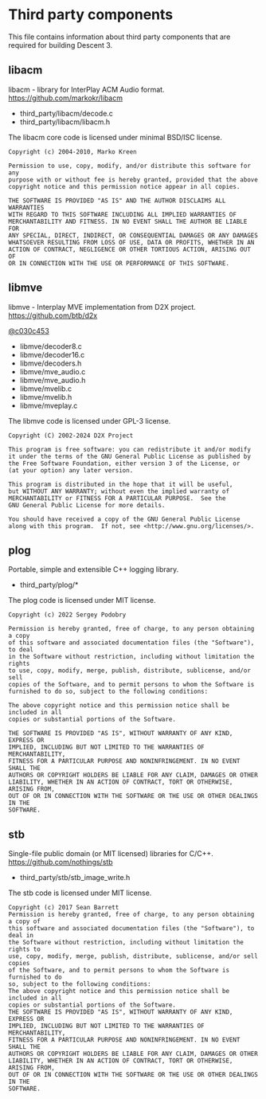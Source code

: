 # Third party components

This file contains information about third party components that are required
for building Descent 3.

## libacm

libacm - library for InterPlay ACM Audio format. https://github.com/markokr/libacm

* third_party/libacm/decode.c
* third_party/libacm/libacm.h

The libacm core code is licensed under minimal BSD/ISC license.

```
Copyright (c) 2004-2010, Marko Kreen

Permission to use, copy, modify, and/or distribute this software for any
purpose with or without fee is hereby granted, provided that the above
copyright notice and this permission notice appear in all copies.

THE SOFTWARE IS PROVIDED "AS IS" AND THE AUTHOR DISCLAIMS ALL WARRANTIES
WITH REGARD TO THIS SOFTWARE INCLUDING ALL IMPLIED WARRANTIES OF
MERCHANTABILITY AND FITNESS. IN NO EVENT SHALL THE AUTHOR BE LIABLE FOR
ANY SPECIAL, DIRECT, INDIRECT, OR CONSEQUENTIAL DAMAGES OR ANY DAMAGES
WHATSOEVER RESULTING FROM LOSS OF USE, DATA OR PROFITS, WHETHER IN AN
ACTION OF CONTRACT, NEGLIGENCE OR OTHER TORTIOUS ACTION, ARISING OUT OF
OR IN CONNECTION WITH THE USE OR PERFORMANCE OF THIS SOFTWARE.
```

## libmve

libmve - Interplay MVE implementation from D2X project. https://github.com/btb/d2x

[@c030c453](https://github.com/btb/d2x/tree/c030c4531ad19f1658ea9635ff4ee6861e1d15e0)

* libmve/decoder8.c
* libmve/decoder16.c
* libmve/decoders.h
* libmve/mve_audio.c
* libmve/mve_audio.h
* libmve/mvelib.c
* libmve/mvelib.h
* libmve/mveplay.c

The libmve code is licensed under GPL-3 license.

```
Copyright (C) 2002-2024 D2X Project

This program is free software: you can redistribute it and/or modify
it under the terms of the GNU General Public License as published by
the Free Software Foundation, either version 3 of the License, or
(at your option) any later version.

This program is distributed in the hope that it will be useful,
but WITHOUT ANY WARRANTY; without even the implied warranty of
MERCHANTABILITY or FITNESS FOR A PARTICULAR PURPOSE.  See the
GNU General Public License for more details.

You should have received a copy of the GNU General Public License
along with this program.  If not, see <http://www.gnu.org/licenses/>.
```

## plog

Portable, simple and extensible C++ logging library.

* third_party/plog/*

The plog code is licensed under MIT license.

```
Copyright (c) 2022 Sergey Podobry

Permission is hereby granted, free of charge, to any person obtaining a copy
of this software and associated documentation files (the "Software"), to deal
in the Software without restriction, including without limitation the rights
to use, copy, modify, merge, publish, distribute, sublicense, and/or sell
copies of the Software, and to permit persons to whom the Software is
furnished to do so, subject to the following conditions:

The above copyright notice and this permission notice shall be included in all
copies or substantial portions of the Software.

THE SOFTWARE IS PROVIDED "AS IS", WITHOUT WARRANTY OF ANY KIND, EXPRESS OR
IMPLIED, INCLUDING BUT NOT LIMITED TO THE WARRANTIES OF MERCHANTABILITY,
FITNESS FOR A PARTICULAR PURPOSE AND NONINFRINGEMENT. IN NO EVENT SHALL THE
AUTHORS OR COPYRIGHT HOLDERS BE LIABLE FOR ANY CLAIM, DAMAGES OR OTHER
LIABILITY, WHETHER IN AN ACTION OF CONTRACT, TORT OR OTHERWISE, ARISING FROM,
OUT OF OR IN CONNECTION WITH THE SOFTWARE OR THE USE OR OTHER DEALINGS IN THE
SOFTWARE.
```

## stb

Single-file public domain (or MIT licensed) libraries for C/C++. https://github.com/nothings/stb

* third_party/stb/stb_image_write.h

The stb code is licensed under MIT license.

```
Copyright (c) 2017 Sean Barrett
Permission is hereby granted, free of charge, to any person obtaining a copy of
this software and associated documentation files (the "Software"), to deal in
the Software without restriction, including without limitation the rights to
use, copy, modify, merge, publish, distribute, sublicense, and/or sell copies
of the Software, and to permit persons to whom the Software is furnished to do
so, subject to the following conditions:
The above copyright notice and this permission notice shall be included in all
copies or substantial portions of the Software.
THE SOFTWARE IS PROVIDED "AS IS", WITHOUT WARRANTY OF ANY KIND, EXPRESS OR
IMPLIED, INCLUDING BUT NOT LIMITED TO THE WARRANTIES OF MERCHANTABILITY,
FITNESS FOR A PARTICULAR PURPOSE AND NONINFRINGEMENT. IN NO EVENT SHALL THE
AUTHORS OR COPYRIGHT HOLDERS BE LIABLE FOR ANY CLAIM, DAMAGES OR OTHER
LIABILITY, WHETHER IN AN ACTION OF CONTRACT, TORT OR OTHERWISE, ARISING FROM,
OUT OF OR IN CONNECTION WITH THE SOFTWARE OR THE USE OR OTHER DEALINGS IN THE
SOFTWARE.
```
